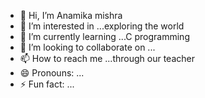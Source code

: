 - 👋 Hi, I’m Anamika mishra 
- 👀 I’m interested in ...exploring the world
- 🌱 I’m currently learning ...C programming 
- 💞️ I’m looking to collaborate on ...
- 📫 How to reach me ...through our teacher
- 😄 Pronouns: ...
- ⚡ Fun fact: ... 

<!---
Anamika1513/Anamika1513 is a ✨ special ✨ repository because its `README.md` (this file) appears on your GitHub profile.
You can click the Preview link to take a look at your changes.
--->
